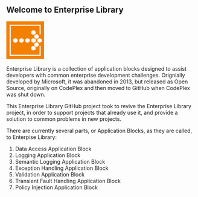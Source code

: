 ## Welcome to Enterprise Library

![logo](images/entlib_new_icon_100x100.png)

Enterprise Library is a collection of application blocks designed to assist developers with common enterprise development challenges. Orignially developed by Microsoft, it was abandoned in 2013, but released as Open Source, originally on CodePlex and then moved to GitHub when CodePlex was shut down.

This Enterprise Library GitHub project took to revive the Enterprise Library project, in order to support projects that already use it, and provide a solution to common problems in new projects.

There are currently several parts, or Application Blocks, as they are called, to Enterpise Library:
1. Data Access Application Block
2. Logging Application Block
3. Semantic Logging Application Block
4. Exception Handling Application Block
5. Validation Application Block
6. Transient Fault Handling Application Block
7. Policy Injection Application Block
